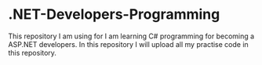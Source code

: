 # .NET-Developers-Programming
This repository I am using for I am learning C# programming for becoming a ASP.NET developers. In this repository I will upload all my practise code in this repository. 
